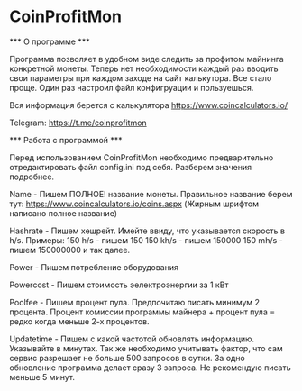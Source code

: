 # CoinProfitMon

*** О программе ***

Программа позволяет в удобном виде следить за профитом майнинга конкретной монеты.
Теперь нет необходимости каждый раз вводить свои параметры при каждом заходе на сайт калькутора.
Все стало проще. Один раз настроил файл конфигруации и пользуешься.

Вся информация берется с калькулятора https://www.coincalculators.io/

Telegram: https://t.me/coinprofitmon


*** Работа с программой ***

Перед использованием CoinProfitMon необходимо предварительно отредактировать файл config.ini под себя. Разберем значения подробнее.

Name - Пишем ПОЛНОЕ! название монеты. Правильное название берем тут:
https://www.coincalculators.io/coins.aspx (Жирным шрифтом написано полное название)

Hashrate - Пишем хешрейт. Имейте ввиду, что указывается скорость в h/s. Примеры:
150 h/s - пишем 150
150 kh/s - пишем 150000
150 mh/s - пишем 150000000
и так далее.

Power - Пишем потребление оборудования

Powercost - Пишем стоимость эелектроэнергии за 1 кВт

Poolfee - Пишем процент пула. Предпочитаю писать минимум 2 процента.
Процент комиссии программы майнера + процент пула = редко когда меньше 2-х процентов.

Updatetime - Пишем с какой частотой обновлять информацию. Указывайте в минутах. 
Так же необходимо учитывать фактор, что сам сервис разрешает не больше 500 запросов в сутки. 
За одно обновление программа делает сразу 3 запроса. Не рекомендую писать меньше 5 минут.
